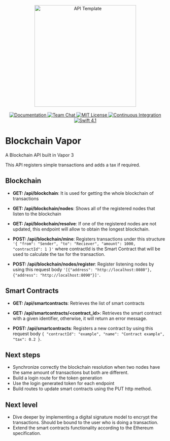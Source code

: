 <p align="center">
    <img src="https://user-images.githubusercontent.com/1342803/36623515-7293b4ec-18d3-11e8-85ab-4e2f8fb38fbd.png" width="320" alt="API Template">
    <br>
    <br>
    <a href="http://docs.vapor.codes/3.0/">
        <img src="http://img.shields.io/badge/read_the-docs-2196f3.svg" alt="Documentation">
    </a>
    <a href="https://discord.gg/vapor">
        <img src="https://img.shields.io/discord/431917998102675485.svg" alt="Team Chat">
    </a>
    <a href="LICENSE">
        <img src="http://img.shields.io/badge/license-MIT-brightgreen.svg" alt="MIT License">
    </a>
    <a href="https://circleci.com/gh/vapor/api-template">
        <img src="https://circleci.com/gh/vapor/api-template.svg?style=shield" alt="Continuous Integration">
    </a>
    <a href="https://swift.org">
        <img src="http://img.shields.io/badge/swift-4.1-brightgreen.svg" alt="Swift 4.1">
    </a>
</p>

# Blockchain Vapor
A Blockchain API built in Vapor 3

This API registers simple transactions and adds a tax if required.

## Blockchain

- **GET: /api/blockchain**: It is used for getting the whole blockchain of transactions

- **GET: /api/blockchain/nodes**: Shows all of the registered nodes that listen to the blockchain

- **GET: /api/blockchain/resolve**: If one of the registered nodes are not updated, this endpoint will allow to obtain the longest blockchain.

- **POST: /api/blockchain/mine**: Registers transactions under this structure `'{ "from": "Sender", "to": "Reciever", "amount": 1000, "contractId": 1 }'` where contractId is the Smart Contract that will be used to calculate the tax for the transaction.

- **POST: /api/blockchain/nodes/register**: Register listening nodes by using this request body `'[{"address": "http://localhost:8080"},{"address": "http://localhost:8090"}]'`.

## Smart Contracts

- **GET: /api/smartcontracts**: Retrieves the list of smart contracts

- **GET: /api/smartcontracts/<contract_id>**: Retrieves the smart contract with a given identifier, otherwise, it will return an error message.

- **POST: /api/smartcontracts**: Registers a new contract by using this request body `{ "contractId": "example", "name": "Contract example", "tax": 0.2 }`.


## Next steps

- Synchronize correctly the blockchain resolution when two nodes have the same amount of transactions but both are different.
- Build a login route for the token generation
- Use the login generated token for each endpoint
- Build routes to update smart contracts using the PUT http method.

## Next level

- Dive deeper by implementing a digital signature model to encrypt the transactions. Should be bound to the user who is doing a transaction.
- Extend the smart contracts functionality according to the Ethereum specification.

